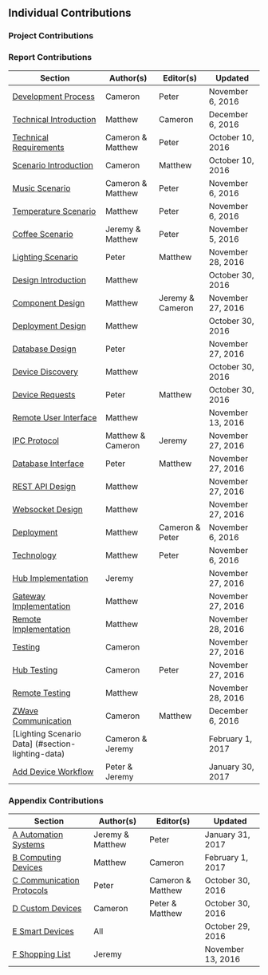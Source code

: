 ## Individual Contributions

### Project Contributions

### Report Contributions

| Section                                              | Author(s)         | Editor(s)         | Updated           |
| --------------------------------------------------   | ----------------- | --------------    | ----------------  |
| [Development Process](#section-dev-process)          | Cameron           | Peter             | November 6, 2016  |
| [Technical Introduction](#section-back-intro)        | Matthew           | Cameron           | December 6, 2016  |
| [Technical Requirements](#section-reqs)              | Cameron & Matthew | Peter             | October 10, 2016  |
| [Scenario Introduction](#section-sc)                 | Cameron           | Matthew           | October 10, 2016  |
| [Music Scenario](#section-sc-music)                  | Cameron & Matthew | Peter             | November 6, 2016  |
| [Temperature Scenario](#section-sc-temp)             | Matthew           | Peter             | November 6, 2016  |
| [Coffee Scenario](#section-sc-coffee)                | Jeremy & Matthew  | Peter             | November 5, 2016  |
| [Lighting Scenario](#section-sc-light)               | Peter             | Matthew           | November 28, 2016 |
| [Design Introduction](#section-design-intro)         | Matthew           |                   | October 30, 2016  |
| [Component Design](#section-design-components)       | Matthew           | Jeremy & Cameron  | November 27, 2016 |
| [Deployment Design](#section-design-deploy)          | Matthew           |                   | October 30, 2016  |
| [Database Design](#section-design-db)                | Peter             |                   | November 27, 2016 |
| [Device Discovery](#section-design-discovery)        | Matthew           |                   | October 30, 2016  |
| [Device Requests](#section-design-reqs)              | Peter             | Matthew           | October 30, 2016  |
| [Remote User Interface](#section-design-ui)          | Matthew           |                   | November 13, 2016 |
| [IPC Protocol](#section-design-api-ipc)              | Matthew & Cameron | Jeremy            | November 27, 2016 |
| [Database Interface](#section-design-api-db)         | Peter             | Matthew           | November 27, 2016 |
| [REST API Design](#section-design-api-rest)          | Matthew           |                   | November 27, 2016 |
| [Websocket Design](#section-design-api-ws)           | Matthew           |                   | November 27, 2016 |
| [Deployment](#section-dev-deploy)                    | Matthew           | Cameron & Peter   | November 6, 2016  |
| [Technology](#section-dev-tech)                      | Matthew           | Peter             | November 6, 2016  |
| [Hub Implementation](#section-dev-hub)               | Jeremy            |                   | November 27, 2016 |
| [Gateway Implementation](#section-dev-gateway)       | Matthew           |                   | November 27, 2016 |
| [Remote Implementation](#section-dev-remote)         | Matthew           |                   | November 28, 2016 |
| [Testing](#section-testing)                          | Cameron           |                   | November 27, 2016 |
| [Hub Testing](#section-test-hub)                     | Cameron           | Peter             | November 27, 2016 |
| [Remote Testing](#section-test-remote)               | Matthew           |                   | November 28, 2016 |
| [ZWave Communication](#section-zwave-implementation) | Cameron           | Matthew           | December 6, 2016  |
| [Lighting Scenario Data] (#section-lighting-data)    | Cameron & Jeremy  |                   | February 1, 2017  |
| [Add Device Workflow](#section-workflow-addDevice  ) | Peter & Jeremy    |                   | January 30, 2017  |

### Appendix Contributions

| Section                          | Author(s)         | Editor(s)         | Updated           |
| -------------------------------- | ----------------- | --------------    | ----------------  |
| [A Automation Systems](#A)       | Jeremy & Matthew  | Peter             | January 31, 2017  |
| [B Computing Devices](#B)        | Matthew           | Cameron           | February 1, 2017  |
| [C Communication Protocols](#C)  | Peter             | Cameron & Matthew | October 30, 2016  |
| [D Custom Devices](#D)           | Cameron           | Peter & Matthew   | October 30, 2016  |
| [E Smart Devices](#E)            | All               |                   | October 29, 2016  |
| [F Shopping List](#F)            | Jeremy            |                   | November 13, 2016 |


